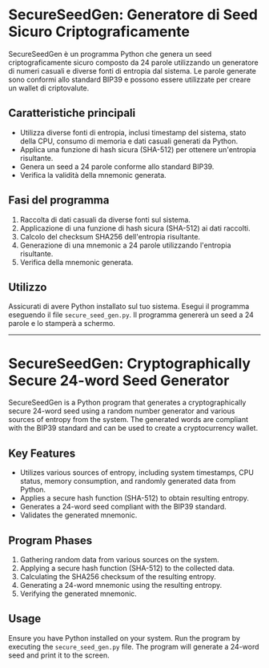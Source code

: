 # SecureSeedGen: Generatore di Seed Sicuro Criptograficamente

SecureSeedGen è un programma Python che genera un seed criptograficamente sicuro composto da 24 parole utilizzando un generatore di numeri casuali e diverse fonti di entropia dal sistema. Le parole generate sono conformi allo standard BIP39 e possono essere utilizzate per creare un wallet di criptovalute.

## Caratteristiche principali
- Utilizza diverse fonti di entropia, inclusi timestamp del sistema, stato della CPU, consumo di memoria e dati casuali generati da Python.
- Applica una funzione di hash sicura (SHA-512) per ottenere un'entropia risultante.
- Genera un seed a 24 parole conforme allo standard BIP39.
- Verifica la validità della mnemonic generata.

## Fasi del programma
1. Raccolta di dati casuali da diverse fonti sul sistema.
2. Applicazione di una funzione di hash sicura (SHA-512) ai dati raccolti.
3. Calcolo del checksum SHA256 dell'entropia risultante.
4. Generazione di una mnemonic a 24 parole utilizzando l'entropia risultante.
5. Verifica della mnemonic generata.

## Utilizzo
Assicurati di avere Python installato sul tuo sistema. Esegui il programma eseguendo il file `secure_seed_gen.py`. Il programma genererà un seed a 24 parole e lo stamperà a schermo.

---

# SecureSeedGen: Cryptographically Secure 24-word Seed Generator

SecureSeedGen is a Python program that generates a cryptographically secure 24-word seed using a random number generator and various sources of entropy from the system. The generated words are compliant with the BIP39 standard and can be used to create a cryptocurrency wallet.

## Key Features
- Utilizes various sources of entropy, including system timestamps, CPU status, memory consumption, and randomly generated data from Python.
- Applies a secure hash function (SHA-512) to obtain resulting entropy.
- Generates a 24-word seed compliant with the BIP39 standard.
- Validates the generated mnemonic.

## Program Phases
1. Gathering random data from various sources on the system.
2. Applying a secure hash function (SHA-512) to the collected data.
3. Calculating the SHA256 checksum of the resulting entropy.
4. Generating a 24-word mnemonic using the resulting entropy.
5. Verifying the generated mnemonic.

## Usage
Ensure you have Python installed on your system. Run the program by executing the `secure_seed_gen.py` file. The program will generate a 24-word seed and print it to the screen.
